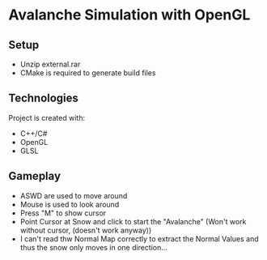 # Avalanche Simulation with OpenGL

## Setup

* Unzip external.rar
* CMake is required to generate build files

## Technologies
Project is created with:
* C++/C#
* OpenGL
* GLSL

## Gameplay

* ASWD are used to move around
* Mouse is used to look around
* Press "M" to show cursor
* Point Cursor at Snow and click to start the "Avalanche" (Won't work without cursor, (doesn't work anyway))
* I can't read thw Normal Map correctly to extract the Normal Values and thus the snow only moves in one direction...
